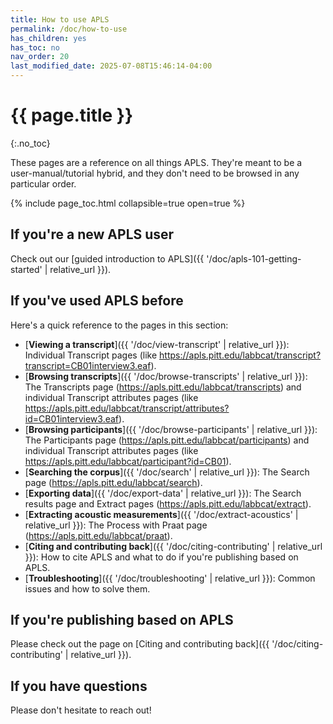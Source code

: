 ```yaml
---
title: How to use APLS
permalink: /doc/how-to-use
has_children: yes
has_toc: no
nav_order: 20
last_modified_date: 2025-07-08T15:46:14-04:00
---
```


# {{ page.title }}
{:.no_toc}

These pages are a reference on all things APLS.
They're meant to be a user-manual/tutorial hybrid, and they don't need to be browsed in any particular order.

{% include page_toc.html collapsible=true open=true %}

## If you're a **new APLS user**

Check out our [guided introduction to APLS]({{ '/doc/apls-101-getting-started' | relative_url }}).


## If you've **used APLS before**

Here's a quick reference to the pages in this section:

<!-- Map the pages in how-to to the menu items on the navbar -->

- [**Viewing a transcript**]({{ '/doc/view-transcript' | relative_url }}): Individual <span class="apls-page">Transcript</span> pages (like <https://apls.pitt.edu/labbcat/transcript?transcript=CB01interview3.eaf>).
- [**Browsing transcripts**]({{ '/doc/browse-transcripts' | relative_url }}): The <span class="apls-page">Transcripts</span> page (<https://apls.pitt.edu/labbcat/transcripts>) and individual <span class="apls-page">Transcript attributes</span> pages (like <https://apls.pitt.edu/labbcat/transcript/attributes?id=CB01interview3.eaf>).
- [**Browsing participants**]({{ '/doc/browse-participants' | relative_url }}): The <span class="apls-page">Participants</span> page (<https://apls.pitt.edu/labbcat/participants>) and individual <span class="apls-page">Transcript attributes</span> pages (like <https://apls.pitt.edu/labbcat/participant?id=CB01>).
- [**Searching the corpus**]({{ '/doc/search' | relative_url }}): The <span class="apls-page">Search</span> page (<https://apls.pitt.edu/labbcat/search>).
- [**Exporting data**]({{ '/doc/export-data' | relative_url }}): The <span class="apls-page">Search results</span> page and <span class="apls-page">Extract</span> pages (<https://apls.pitt.edu/labbcat/extract>).
- [**Extracting acoustic measurements**]({{ '/doc/extract-acoustics' | relative_url }}): The <span class="apls-page">Process with Praat</span> page (<https://apls.pitt.edu/labbcat/praat>).
- [**Citing and contributing back**]({{ '/doc/citing-contributing' | relative_url }}): How to cite APLS and what to do if you're publishing based on APLS.
- [**Troubleshooting**]({{ '/doc/troubleshooting' | relative_url }}): Common issues and how to solve them.


## If you're **publishing based on APLS**

Please check out the page on [Citing and contributing back]({{ '/doc/citing-contributing' | relative_url }}).


## If you have **questions**

Please don't hesitate to reach out!
<!-- MORE INFO -->

